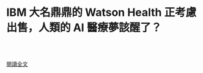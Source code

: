 # IBM 大名鼎鼎的 Watson Health 正考慮出售，人類的 AI 醫療夢該醒了？

<!--more-->
<!--370-->
<br><br/>

[閱讀全文](https://buzzorange.com/techorange/2021/02/22/ibm-sell-watson-health/)


